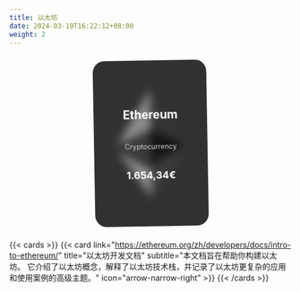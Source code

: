 ```yaml
---
title: 以太坊
date: 2024-03-19T16:22:12+08:00
weight: 2
---
```


<div class="card-container">
    <div class="card">
    <svg class="img" xmlns="http://www.w3.org/2000/svg" xml:space="preserve" width="100%" height="100%" version="1.1" shape-rendering="geometricPrecision" text-rendering="geometricPrecision" image-rendering="optimizeQuality" fill-rule="evenodd" clip-rule="evenodd" viewBox="0 0 784.37 1277.39" xmlns:xlink="http://www.w3.org/1999/xlink">
    <g id="Layer_x0020_1">
    <metadata id="CorelCorpID_0Corel-Layer"></metadata>
    <g id="_1421394342400">
    <g>
        <polygon fill="#343434" fill-rule="nonzero" points="392.07,0 383.5,29.11 383.5,873.74 392.07,882.29 784.13,650.54"></polygon>
        <polygon fill="#8C8C8C" fill-rule="nonzero" points="392.07,0 -0,650.54 392.07,882.29 392.07,472.33"></polygon>
        <polygon fill="#3C3C3B" fill-rule="nonzero" points="392.07,956.52 387.24,962.41 387.24,1263.28 392.07,1277.38 784.37,724.89"></polygon>
        <polygon fill="#8C8C8C" fill-rule="nonzero" points="392.07,1277.38 392.07,956.52 -0,724.89"></polygon>
        <polygon fill="#141414" fill-rule="nonzero" points="392.07,882.29 784.13,650.54 392.07,472.33"></polygon>
        <polygon fill="#393939" fill-rule="nonzero" points="0,650.54 392.07,882.29 392.07,472.33"></polygon>
    </g>
    </g>
    </g>
    </svg>
    <div class="textBox">
        <p class="text head">Ethereum</p>
        <span>Cryptocurrency</span>
        <p class="text price">1.654,34€</p>
    </div>
    </div>
<style>
.card-container {
    display: flex;
    margin: 30px auto;
    justify-content: center;
}
.card {
  width: 195px;
  height: 285px;
  background: #313131;
  border-radius: 20px;
  ;
  display: flex;
  flex-direction: column;
  align-items: center;
  justify-content: center;
  color: white;
  transition: 0.2s ease-in-out;
}
.img {
  height: 30%;
  position: absolute;
  transition: 0.2s ease-in-out;
  z-index: 1;
}
.textBox {
  opacity: 0;
  display: flex;
  flex-direction: column;
  align-items: center;
  justify-content: center;
  gap: 15px;
  transition: 0.2s ease-in-out;
  z-index: 2;
}
.textBox > .text {
  font-weight: bold;
}
.textBox > .head {
  font-size: 20px;
}
.textBox > .price {
  font-size: 17px;
}
.textBox > span {
  font-size: 12px;
  color: lightgrey;
}
.card > .textBox {
  opacity: 1;
}
.card > .img {
  height: 65%;
  filter: blur(7px);
  animation: anim 3s infinite;
}
@keyframes anim {
  0% {
    transform: translateY(0);
  }
  50% {
    transform: translateY(-20px);
  }
  100% {
    transform: translateY(0);
  }
}
.card {
  transform: scale(1.04) rotate(-1deg);
}
</style>
</div>

{{< cards >}}
{{< card link="https://ethereum.org/zh/developers/docs/intro-to-ethereum/" title="以太坊开发文档" subtitle="本文档旨在帮助你构建以太坊。 它介绍了以太坊概念，解释了以太坊技术栈，并记录了以太坊更复杂的应用和使用案例的高级主题。" icon="arrow-narrow-right" >}}
{{< /cards >}}

